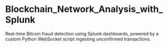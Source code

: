 # Blockchain_Network_Analysis_with_Splunk
Real-time Bitcoin fraud detection using Splunk dashboards, powered by a custom Python WebSocket script ingesting unconfirmed transactions.
